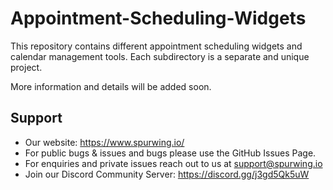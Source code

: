 # Appointment-Scheduling-Widgets

This repository contains different appointment scheduling widgets and calendar management tools. Each subdirectory is a separate and unique project.

More information and details will be added soon.

## Support
- Our website: https://www.spurwing.io/
- For public bugs & issues and bugs please use the GitHub Issues Page.
- For enquiries and private issues reach out to us at support@spurwing.io
- Join our Discord Community Server: https://discord.gg/j3gd5Qk5uW
